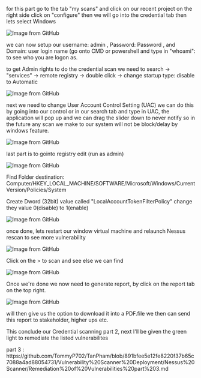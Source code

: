 <p>for this part go to the tab "my scans" and click on our recent project on the right side click on "configure" then we will go into the credential tab then lets select Windows </p>

<img src="https://github.com/TommyP702/TanPham/assets/169327735/80d907a4-cf6a-4f22-a676-6aec9206fbb5" alt="Image from GitHub"/>

<p>we can now setup our username: admin , Password: Password , and Domain: user login name (go onto CMD or powershell and type in "whoami": to see who you are logon as. </p>


<p>to get Admin rights to do the credential scan we need to search -> "services" -> remote registry -> double click  -> change startup type: disable to Automatic </p>

<img src="https://github.com/TommyP702/TanPham/assets/169327735/05526f3a-b425-470d-af24-d36c8526aebf" alt="Image from GitHub"/>

<p>next we need to change User Account Control Setting (UAC) we can do this by going into our control or in our search tab and type in UAC, the application will pop up and we can drag the slider down to never notify so in the future any scan we make to our system will not be block/delay by windows feature.</p>

<img src="https://github.com/TommyP702/TanPham/assets/169327735/d54e8aa4-8ed6-4657-ac2d-cfd308a9df32" alt="Image from GitHub"/>

<p>last part is to gointo registry edit (run as admin) </p>

<img src="https://github.com/TommyP702/TanPham/assets/169327735/c7f91297-4c8d-4972-b53b-e42bee6e2a61" alt="Image from GitHub"/>

<p>Find Folder destination: Computer/HKEY_LOCAL_MACHINE/SOFTWARE/Microsoft/Windows/CurrentVersion/Policies/System</p>
<p>Create Dword (32bit) value  called  "LocalAccountTokenFilterPolicy" change they value 0(disable) to 1(enable)</p>

<img src="https://github.com/TommyP702/TanPham/assets/169327735/8f1d5ba6-390b-426d-b73c-ec1c38c05003" alt="Image from GitHub"/>

<p>once done, lets restart our window virtual machine and relaunch Nessus rescan to see more vulnerability</p>

<img src="https://github.com/TommyP702/TanPham/assets/169327735/837ecffc-df0a-4204-b62d-236e0e4d66f8" alt="Image from GitHub"/>


<p>Click on the > to scan and see else we can find</p>

<img src="https://github.com/TommyP702/TanPham/assets/169327735/6b274965-cc81-48a9-b4af-2399ea02c386" alt="Image from GitHub"/>


<p>Once we're done we now need to generate report, by click on the report tab on the top right.</p>

<img src="https://github.com/TommyP702/TanPham/assets/169327735/6fab0cc2-2ee8-4c84-b845-9ecd6d9b3e50" alt="Image from GitHub"/>

<p>will then give us the option to download it into a PDF.file we then can send this report to stakeholder, higher ups etc.</p>

<p>This conclude our Credential scanning part 2, next I'll be given the green light to remediate the listed vulnerabilites </p>

<p>part 3 : https://github.com/TommyP702/TanPham/blob/891bfee5e12fe8220f37b65c7088a4ad88054731/Vulnerability%20Scanner%20Deployment/Nessus%20Scanner/Remediation%20of%20Vulnerabilities%20part%203.md</p>
